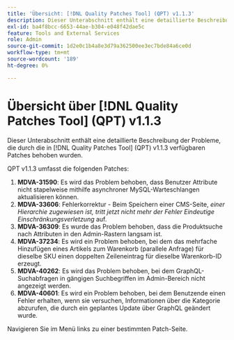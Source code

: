 ```yaml
---
title: 'Übersicht: [!DNL Quality Patches Tool] (QPT) v1.1.3'
description: Dieser Unterabschnitt enthält eine detaillierte Beschreibung der Probleme, die durch die in Version 1.1.3  [!DNL Quality Patches Tool]  Patches behoben wurden.
exl-id: ba4f8bcc-6653-44ae-b304-e048f42dae5c
feature: Tools and External Services
role: Admin
source-git-commit: 1d2e0c1b4a8e3d79a362500ee3ec7bde84a6ce0d
workflow-type: tm+mt
source-wordcount: '189'
ht-degree: 0%

---
```


# Übersicht über [!DNL Quality Patches Tool] (QPT) v1.1.3

Dieser Unterabschnitt enthält eine detaillierte Beschreibung der Probleme, die durch die in [!DNL Quality Patches Tool] (QPT) v1.1.3 verfügbaren Patches behoben wurden.

QPT v1.1.3 umfasst die folgenden Patches:

1. **MDVA-31590**: Es wird das Problem behoben, dass Benutzer Attribute nicht stapelweise mithilfe asynchroner MySQL-Warteschlangen aktualisieren können.
1. **MDVA-33606**: Fehlerkorrektur - Beim Speichern einer CMS-Seite, *einer Hierarchie zugewiesen ist, tritt jetzt nicht mehr der Fehler Eindeutige Einschränkungsverletzung* auf.
1. **MDVA-36309**: Es wurde das Problem behoben, dass die Produktsuche nach Attributen in den Admin-Rastern langsam ist.
1. **MDVA-37234**: Es wird ein Problem behoben, bei dem das mehrfache Hinzufügen eines Artikels zum Warenkorb (parallele Anfrage) für dieselbe SKU einen doppelten Zeileneintrag für dieselbe Warenkorb-ID erzeugt.
1. **MDVA-40262**: Es wird das Problem behoben, bei dem GraphQL-Suchabfragen in gängigen Suchbegriffen im Admin-Bereich nicht angezeigt werden.
1. **MDVA-40601**: Es wird ein Problem behoben, bei dem Benutzende einen Fehler erhalten, wenn sie versuchen, Informationen über die Kategorie abzurufen, die durch ein geplantes Update über GraphQL geändert wurde.

Navigieren Sie im Menü links zu einer bestimmten Patch-Seite.
